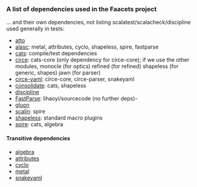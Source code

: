 ### A list of dependencies used in the Faacets project

... and their own dependencies, not listing scalatest/scalacheck/discipline used generally in tests:

- [atto](http://tpolecat.github.io/atto/)
- [alasc](http://github.com/denisrosset/alasc): metal, attributes, cyclo, shapeless, spire, fastparse
- [cats](http://github.com/typelevel/cats): compile/test dependencies
- [circe](http://github.com/circe/circe): cats-core (only dependency for circe-core); if we use the other modules, monocle (for optics) refined (for refined) shapeless (for generic, shapes) jawn (for parser)
- [circe-yaml](http://github.com/circe/circe-yaml): circe-core, circe-parser, snakeyaml
- [consolidate](http://github.com/denisrosset/consolidate): cats, shapeless
- [discipline](http://github.com/typelevel/discipline)
- [FastParse](http://github.com/lihaoyi/fastparse): lihaoyi/sourcecode (no further deps)-
- [gluon](http://github.com/denisrosset/gluon)
- [scalin](http://github.com/denisrosset/scalin): spire
- [shapeless](http://github.com/milessabin/shapeless): standard macro plugins
- [spire](http://github.com/non/spire): cats, algebra

#### Transitive dependencies

- [algebra](http://github.com/typelevel/algebra)
- [attributes](http://github.com/denisrosset/attributes)
- [cyclo](http://github.com/denisrosset/spire-cyclo)
- [metal](http://github.com/denisrosset/metal)
- [snakeyaml](http://www.snakeyaml.org)
